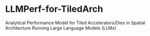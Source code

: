 # LLMPerf-for-TiledArch
Analytical Performance Model for Tiled Accelerators/Dies in Spatial Architecture Running Large Language Models (LLMs)
